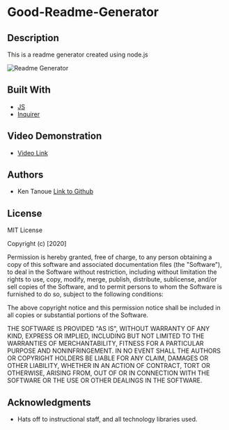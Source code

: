 # Good-Readme-Generator

## Description

This is a readme generator created using node.js


![Readme Generator](Assets/readme-photo)


## Built With

* [JS](https://www.javascript.com/)
* [Inquirer](https://www.npmjs.com/package/inquirer)


## Video Demonstration

* [Video Link](https://drive.google.com/file/d/1Q3ow-lfrH2mgGmvNr4U29LcGJkT9cndu/view)


## Authors

* Ken Tanoue [Link to Github](https://github.com/kent28808/)

## License

MIT License

Copyright (c) [2020] 

Permission is hereby granted, free of charge, to any person obtaining a copy
of this software and associated documentation files (the "Software"), to deal
in the Software without restriction, including without limitation the rights
to use, copy, modify, merge, publish, distribute, sublicense, and/or sell
copies of the Software, and to permit persons to whom the Software is
furnished to do so, subject to the following conditions:

The above copyright notice and this permission notice shall be included in all
copies or substantial portions of the Software.

THE SOFTWARE IS PROVIDED "AS IS", WITHOUT WARRANTY OF ANY KIND, EXPRESS OR
IMPLIED, INCLUDING BUT NOT LIMITED TO THE WARRANTIES OF MERCHANTABILITY,
FITNESS FOR A PARTICULAR PURPOSE AND NONINFRINGEMENT. IN NO EVENT SHALL THE
AUTHORS OR COPYRIGHT HOLDERS BE LIABLE FOR ANY CLAIM, DAMAGES OR OTHER
LIABILITY, WHETHER IN AN ACTION OF CONTRACT, TORT OR OTHERWISE, ARISING FROM,
OUT OF OR IN CONNECTION WITH THE SOFTWARE OR THE USE OR OTHER DEALINGS IN THE
SOFTWARE.

## Acknowledgments

* Hats off to instructional staff, and all technology libraries used.
